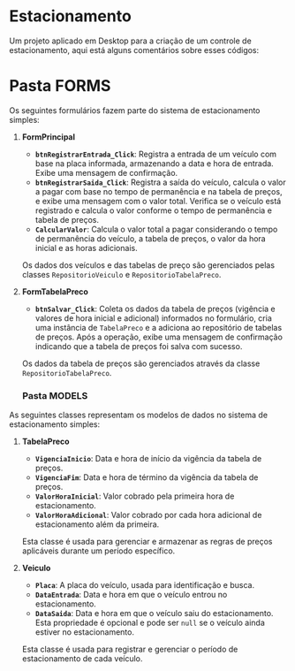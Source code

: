 # Estacionamento
Um projeto aplicado em Desktop para a criação de um controle de estacionamento, aqui está alguns comentários sobre esses códigos:


# Pasta FORMS

Os seguintes formulários fazem parte do sistema de estacionamento simples:

1. **FormPrincipal**
   - **`btnRegistrarEntrada_Click`**: Registra a entrada de um veículo com base na placa informada, armazenando a data e hora de entrada. Exibe uma mensagem de confirmação.
   - **`btnRegistrarSaida_Click`**: Registra a saída do veículo, calcula o valor a pagar com base no tempo de permanência e na tabela de preços, e exibe uma mensagem com o valor total. Verifica se o veículo está registrado e calcula o valor conforme o tempo de permanência e tabela de preços.
   - **`CalcularValor`**: Calcula o valor total a pagar considerando o tempo de permanência do veículo, a tabela de preços, o valor da hora inicial e as horas adicionais.

   Os dados dos veículos e das tabelas de preço são gerenciados pelas classes `RepositorioVeiculo` e `RepositorioTabelaPreco`.

2. **FormTabelaPreco**
   - **`btnSalvar_Click`**: Coleta os dados da tabela de preços (vigência e valores de hora inicial e adicional) informados no formulário, cria uma instância de `TabelaPreco` e a adiciona ao repositório de tabelas de preços. Após a operação, exibe uma mensagem de confirmação indicando que a tabela de preços foi salva com sucesso.

   Os dados da tabela de preços são gerenciados através da classe `RepositorioTabelaPreco`.

   ### Pasta MODELS

As seguintes classes representam os modelos de dados no sistema de estacionamento simples:

1. **TabelaPreco**
   - **`VigenciaInicio`**: Data e hora de início da vigência da tabela de preços.
   - **`VigenciaFim`**: Data e hora de término da vigência da tabela de preços.
   - **`ValorHoraInicial`**: Valor cobrado pela primeira hora de estacionamento.
   - **`ValorHoraAdicional`**: Valor cobrado por cada hora adicional de estacionamento além da primeira.

   Esta classe é usada para gerenciar e armazenar as regras de preços aplicáveis durante um período específico.

2. **Veiculo**
   - **`Placa`**: A placa do veículo, usada para identificação e busca.
   - **`DataEntrada`**: Data e hora em que o veículo entrou no estacionamento.
   - **`DataSaida`**: Data e hora em que o veículo saiu do estacionamento. Esta propriedade é opcional e pode ser `null` se o veículo ainda estiver no estacionamento.

   Esta classe é usada para registrar e gerenciar o período de estacionamento de cada veículo.



